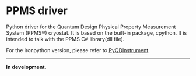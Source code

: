# PPMS driver

Python driver for the Quantum Design Physical Property Measurement System (PPMS®) cryostat. It is based on the built-in package, cpython.
It is intended to talk with the PPMS C# library(dll file).

For the ironpython version, please refer to [PyQDInstrument](https://github.com/guenp/PyQDInstrument).


---
**In development.**


